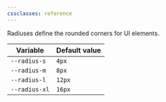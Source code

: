 ```yaml
---
cssclasses: reference
---
```


Radiuses define the rounded corners for UI elements.

| Variable      | Default value |
| ------------- | ------------- |
| `--radius-s`  | `4px`         |
| `--radius-m`  | `8px`         |
| `--radius-l`  | `12px`        |
| `--radius-xl` | `16px`        |
